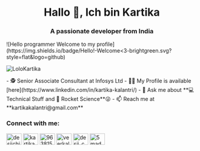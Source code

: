 <h1 align="center">Hallo 👋, Ich bin Kartika</h1>
<h3 align="center">A passionate developer from India</h3>
![Hello programmer Welcome to my profile](https://img.shields.io/badge/Hello!-Welcome<3-brightgreen.svg?style=flat&logo=github) 
<p align="left"> <img src="https://komarev.com/ghpvc/?username=LoloKartika" alt="LoloKartika" /> </p>
- 🕵 Senior Associate Consultant at Infosys Ltd
- 👨‍💻 My Profile is available [here](https://www.linkedin.com/in/kartika-kalantri/)
- 💬 Ask me about **💻 Technical Stuff and 🚀 Rocket Science**😜
- 📫 Reach me at **kartikakalantri@gmail.com**

<p align="left">
<h3 align="left">Connect with me:</h3>
<a href="https://twitter.com/desiichinese" target="blank"><img align="center" src="https://cdn.jsdelivr.net/npm/simple-icons@3.0.1/icons/twitter.svg" alt="desiichinese" height="30" width="40" /></a>
<!-- <a href="https://twitter.com/desiichinese" target="blank"><img align="center" src="https://cdn.jsdelivr.net/npm/simple-icons@3.0.1/icons/twitter.svg" alt="desiichinese" height="30" width="40" /></a> -->
<a href="https://www.linkedin.com/in/kartika-kalantri/" target="blank"><img align="center" src="https://cdn.jsdelivr.net/npm/simple-icons@3.0.1/icons/linkedin.svg" alt="kartikakalantri" height="30" width="40" /></a>
<a href="https://stackoverflow.com/users/9638153/veer-kalantri" target="blank"><img align="center" src="https://cdn.jsdelivr.net/npm/simple-icons@3.0.1/icons/stackoverflow.svg" alt="9638153/veer-kalantri" height="30" width="40" /></a>
<a href="https://fb.com/veerkalantri1" target="blank"><img align="center" src="https://cdn.jsdelivr.net/npm/simple-icons@3.0.1/icons/facebook.svg" alt="veerkalantri1" height="30" width="40" /></a>
<a href="https://instagram.com/desii_chinese" target="blank"><img align="center" src="https://cdn.jsdelivr.net/npm/simple-icons@3.0.1/icons/instagram.svg" alt="desii_chinese" height="30" width="40" /></a>
<!-- <a href="https://fb.com/veerkalantri1" target="blank"><img align="center" src="https://cdn.jsdelivr.net/npm/simple-icons@3.0.1/icons/facebook.svg" alt="veerkalantri1" height="30" width="40" /></a> -->
<!-- <a href="https://instagram.com/desii_chinese" target="blank"><img align="center" src="https://cdn.jsdelivr.net/npm/simple-icons@3.0.1/icons/instagram.svg" alt="desii_chinese" height="30" width="40" /></a> -->
<a href="https://www.youtube.com/user/5mads" target="blank"><img align="center" src="https://cdn.jsdelivr.net/npm/simple-icons@3.0.1/icons/youtube.svg" alt="5mads" height="30" width="40" /></a>
</p>
 
